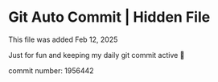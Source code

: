 # Git Auto Commit | Hidden File

This file was added Feb 12, 2025

Just for fun and keeping my daily git commit active 🤪

commit number: 1956442
